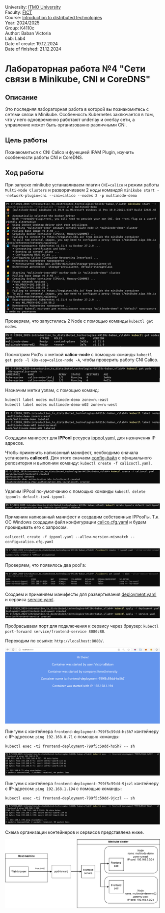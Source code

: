 University: [ITMO University](https://itmo.ru/ru/)  
Faculty: [FICT](https://fict.itmo.ru)  
Course: [Introduction to distributed technologies](https://github.com/itmo-ict-faculty/introduction-to-distributed-technologies)  
Year: 2024/2025  
Group: K4110c  
Author: Baban Victoria  
Lab: Lab4  
Date of create: 19.12.2024  
Date of finished: 21.12.2024

# Лабораторная работа №4 "Сети связи в Minikube, CNI и CoreDNS"

## Описание
Это последняя лабораторная работа в которой вы познакомитесь с сетями связи в Minikube. Особенность Kubernetes заключается в том, что у него одновременно работают underlay и overlay сети, а управление может быть организованно различными CNI.

## Цель работы
Познакомиться с CNI Calico и функцией IPAM Plugin, изучить особенности работы CNI и CoreDNS.

## Ход работы

При запуске minikube устанавливаем плагин `CNI=calico` и режим работы `Multi-Node Clusters` и разворачиваем 2 ноды командой ```minikube start --network-plugin=cni --cni=calico --nodes 2 -p multinode-demo```

![minikube start](https://github.com/ViktoriiaBaban/2024_2025-introduction_to_distributed_technologies-k4110c-baban_v/blob/master/lab4/images/start.png)

Проверяем, что запустились 2 Node с помощью команды `kubectl get nodes`.

![get_nodes](https://github.com/ViktoriiaBaban/2024_2025-introduction_to_distributed_technologies-k4110c-baban_v/blob/master/lab4/images/get-nodes.png)

Посмотрим Pod'ы с меткой **calico-node** с помощью команды ```kubectl get pods -l k8s-app=calico-node -A```, чтобы проверить работу CNI Calico.

![get_pods](https://github.com/ViktoriiaBaban/2024_2025-introduction_to_distributed_technologies-k4110c-baban_v/blob/master/lab4/images/get-pods-calico.png)

Назначим метки узлам, с помощью команд:

```
kubectl label nodes multinode-demo zone=ru-east  
kubectl label nodes multinode-demo-m02 zone=ru-west
```

![add labels](https://github.com/ViktoriiaBaban/2024_2025-introduction_to_distributed_technologies-k4110c-baban_v/blob/master/lab4/images/add-label.png)

Создадим манифест для **IPPool** ресурса [ippool.yaml](https://github.com/ViktoriiaBaban/2024_2025-introduction_to_distributed_technologies-k4110c-baban_v/blob/master/lab4/ippool.yaml), для назначения IP адресов.

Чтобы применить написанный манифест, необходимо сначала установить **calicoctl**. Для этого скачаем [config-файл](https://github.com/projectcalico/calico/blob/master/manifests/calicoctl.yaml) с официального репозитория и выполним команду: `kubectl create -f calicoctl.yaml`.

![calicoctl_created](https://github.com/ViktoriiaBaban/2024_2025-introduction_to_distributed_technologies-k4110c-baban_v/blob/master/lab4/images/create%20calicoctl.png)

Удалим IPPool по-умолчанию с помощью команды ```kubectl delete ippools default-ipv4-ippool```.

![delete_default_ippool](https://github.com/ViktoriiaBaban/2024_2025-introduction_to_distributed_technologies-k4110c-baban_v/blob/master/lab4/images/delete-default-ippool.png)

Применим написанный манифест и создадим собственные IPPool'ы. Т.к. ОС Windows создадим файл конфигурации [calico.cfg.yaml](https://github.com/ViktoriiaBaban/2024_2025-introduction_to_distributed_technologies-k4110c-baban_v/blob/master/lab4/calico.cfg.yaml) и будем прокидывать его с запросом.
```
calicoctl create -f ippool.yaml --allow-version-mismatch --config=calico.cfg.yaml
```

![create ippools](https://github.com/ViktoriiaBaban/2024_2025-introduction_to_distributed_technologies-k4110c-baban_v/blob/master/lab4/images/create%20ippool.png)

Проверяем, что появилось два pool'а:

![get ippools](https://github.com/ViktoriiaBaban/2024_2025-introduction_to_distributed_technologies-k4110c-baban_v/blob/master/lab4/images/get%20ippools.png)

Создаем и применяем манифесты для развертывания [deployment.yaml](https://github.com/ViktoriiaBaban/2024_2025-introduction_to_distributed_technologies-k4110c-baban_v/blob/master/lab4/deployment.yaml) и сервиса [service.yaml](https://github.com/ViktoriiaBaban/2024_2025-introduction_to_distributed_technologies-k4110c-baban_v/blob/master/lab4/service.yaml).

![create deployment and service](https://github.com/ViktoriiaBaban/2024_2025-introduction_to_distributed_technologies-k4110c-baban_v/blob/master/lab4/images/apply%20deployment%20and%20service.png)

Пробрасываем порт для подключения к сервису через браузер: `kubectl port-forward service/frontend-service 8080:80`.

Переходим по ссылке: `http://localhost:8080/`.

![browser](https://github.com/ViktoriiaBaban/2024_2025-introduction_to_distributed_technologies-k4110c-baban_v/blob/master/lab4/images/web.png)

Пингуем с контейнера `frontend-deployment-799f5c59dd-hs5h7` контейнеру с IP-адресом: `ping 192.168.0.71` с помощью команды:

```
kubectl exec -ti frontend-deployment-799f5c59dd-hs5h7 -- sh
```

![ping_1](https://github.com/ViktoriiaBaban/2024_2025-introduction_to_distributed_technologies-k4110c-baban_v/blob/master/lab4/images/ping%20192.168.0.71.png)

Пингуем с контейнера `frontend-deployment-799f5c59dd-9jczl` контейнеру с IP-адресом: `ping 192.168.1.194` с помощью команды:

```
kubectl exec -ti frontend-deployment-799f5c59dd-9jczl -- sh
```

![ping_2](https://github.com/ViktoriiaBaban/2024_2025-introduction_to_distributed_technologies-k4110c-baban_v/blob/master/lab4/images/ping%20192.168.1.194.png)

Схема организации контейнеров и сервисов представлена ниже.

![Схема](https://github.com/ViktoriiaBaban/2024_2025-introduction_to_distributed_technologies-k4110c-baban_v/blob/master/lab4/images/lab4-schema.png)
